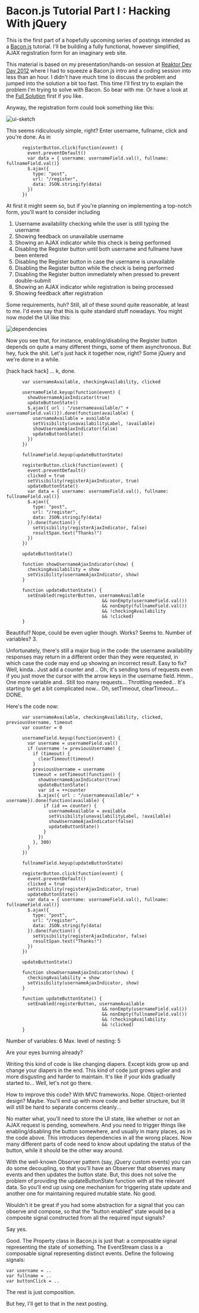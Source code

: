 Bacon.js Tutorial Part I : Hacking With jQuery
==============================================

This is the first part of a hopefully upcoming series of postings
intended as a [Bacon.js](https://github.com/raimohanska/bacon.js)
tutorial. I'll be building a fully functional, however simplified, AJAX
registration form for an imaginary web site. 

This material is based on my presentation/hands-on session at [Reaktor Dev Day 2012](http://reaktordevday.fi/2012/)
where I had to squeeze a Bacon.js intro and a coding session into less than an hour. I didn't have much time
to discuss the problem and jumped into the solution a bit too fast. This time I'll first try to explain the problem
I'm trying to solve with Bacon. So bear with me. Or have a look at the [Full Solution](https://github.com/raimohanska/bacon-devday-code/blob/full-solution/index.html)
first if you like.

Anyway, the registration form could look something like this:

![ui-sketch](https://raw.github.com/raimohanska/nulzzzblog/master/images/registration-form-ui.png)

This seems ridiculously simple, right? Enter username, fullname, click and you're done. As in

          registerButton.click(function(event) {
            event.preventDefault()
            var data = { username: usernameField.val(), fullname: fullnameField.val()}
            $.ajax({
              type: "post",
              url: "/register",
              data: JSON.stringify(data)
            })
          })

At first it might seem so, 
but if you're planning on implementing a top-notch form, you'll want 
to consider including

1. Username availability checking while the user is still typing the username
2. Showing feedback on unavailable username
3. Showing an AJAX indicator while this check is being performed
4. Disabling the Register button until both username and fullname have been entered
5. Disabling the Register button in case the username is unavailable
6. Disabling the Register button while the check is being performed
7. Disabling the Register button immediately when pressed to prevent double-submit
8. Showing an AJAX indicator while registration is being processed
9. Showing feedback after registration

Some requirements, huh? Still, all of these sound quite reasonable, at least to me.
I'd even say that this is quite standard stuff nowadays. You might now model the UI like this:

![dependencies](https://raw.github.com/raimohanska/bacon-devday-slides/master/images/registration-form-thorough.png)

Now you see that, for instance, enabling/disabling the Register button depends on quite a many different things, some
of them asynchronous. But hey, fuck the shit. Let's just hack it together now, right? Some jQuery and we're done in a while.

[hack hack hack] ... k, done. 

          var usernameAvailable, checkingAvailability, clicked
          
          usernameField.keyup(function(event) {
            showUsernameAjaxIndicator(true)
            updateButtonState()
            $.ajax({ url : "/usernameavailable/" + usernameField.val()}).done(function(available) {
              usernameAvailable = available
              setVisibility(unavailabilityLabel, !available)
              showUsernameAjaxIndicator(false)
              updateButtonState()
            })
          })

          fullnameField.keyup(updateButtonState)

          registerButton.click(function(event) {
            event.preventDefault()
            clicked = true
            setVisibility(registerAjaxIndicator, true)
            updateButtonState()
            var data = { username: usernameField.val(), fullname: fullnameField.val()}
            $.ajax({
              type: "post",
              url: "/register",
              data: JSON.stringify(data)
            }).done(function() {
              setVisibility(registerAjaxIndicator, false)
              resultSpan.text("Thanks!")
            })
          })

          updateButtonState()

          function showUsernameAjaxIndicator(show) {
            checkingAvailability = show
            setVisibility(usernameAjaxIndicator, show)
          }

          function updateButtonState() {
            setEnabled(registerButton, usernameAvailable 
                                        && nonEmpty(usernameField.val()) 
                                        && nonEmpty(fullnameField.val())
                                        && !checkingAvailability
                                        && !clicked)
          }

Beautiful? Nope, could be even uglier though. Works? Seems to. Number of variables? 3.

Unfortunately, there's still a major bug in the code: the username availability responses may return in a different order than they were requested,
in which case the code may end up showing an incorrect result. Easy to fix? Well, kinda.. Just add a counter and .. Oh, it's sending 
tons of requests even if you just move the cursor with the arrow keys in the username field. Hmm.. One more variable and.. Still too
many requests... Throttling needed... It's starting to get a bit complicated now... Oh, setTimeout, clearTimeout... DONE.

Here's the code now:

          var usernameAvailable, checkingAvailability, clicked, previousUsername, timeout
          var counter = 0
          
          usernameField.keyup(function(event) {
            var username = usernameField.val()
            if (username != previousUsername) {
              if (timeout) {
                clearTimeout(timeout)
              }
              previousUsername = username
              timeout = setTimeout(function() {
                showUsernameAjaxIndicator(true)
                updateButtonState()
                var id = ++counter
                $.ajax({ url : "/usernameavailable/" + username}).done(function(available) {
                  if (id == counter) {
                    usernameAvailable = available
                    setVisibility(unavailabilityLabel, !available)
                    showUsernameAjaxIndicator(false)
                    updateButtonState()
                  }
                })
              }, 300)
            }
          })

          fullnameField.keyup(updateButtonState)

          registerButton.click(function(event) {
            event.preventDefault()
            clicked = true
            setVisibility(registerAjaxIndicator, true)
            updateButtonState()
            var data = { username: usernameField.val(), fullname: fullnameField.val()}
            $.ajax({
              type: "post",
              url: "/register",
              data: JSON.stringify(data)
            }).done(function() {
              setVisibility(registerAjaxIndicator, false)
              resultSpan.text("Thanks!")
            })
          })

          updateButtonState()

          function showUsernameAjaxIndicator(show) {
            checkingAvailability = show
            setVisibility(usernameAjaxIndicator, show)
          }

          function updateButtonState() {
            setEnabled(registerButton, usernameAvailable 
                                        && nonEmpty(usernameField.val()) 
                                        && nonEmpty(fullnameField.val())
                                        && !checkingAvailability
                                        && !clicked)
          }

Number of variables: 6
Max. level of nesting: 5

Are your eyes burning already?

Writing this kind of code is like changing diapers. Except kids grow up and change your diapers in the end.
This kind of code just grows uglier and more disgusting and harder to maintain. It's like if your kids gradually started to...
Well, let's not go there.

How to improve this code? With MVC frameworks. Nope. Object-oriented design? Maybe. You'll end up with more code
and better structure, but iIt will still be hard to separate concerns cleanly...

No matter what, you'll need to store the UI state, like whether or not an AJAX request is pending, somewhere. 
And you need to trigger things like enabling/disabling the button somewhere, and usually in many places, as in the code
above. This introduces dependencies in all the wrong places. Now many different parts of code need to know about updating
the status of the button, while it should be the other way around.

With the well-known Observer pattern (say, jQuery custom events) you can do some decoupling, so that you'll have an Observer
that observes many events and then updates the button state. But, this does not solve the problem of providing the 
updateButtonState function with all the relevant data. So you'll end up using one mechanism for triggering state update and
another one for maintaining required mutable state. No good.

Wouldn't it be great if you had some abstraction for a signal that you can observe and compose, so that
the "button enabled" state would be a composite signal constructed from all the required input signals?

Say yes.

Good. The Property class in Bacon.js is just that: a composable signal representing the state of something. The EventStream 
class is a composable signal representing distinct events. Define the following signals:

    var username = ..
    var fullname = ..
    var buttonClick = ..

The rest is just composition.

But hey, I'll get to that in the next posting.